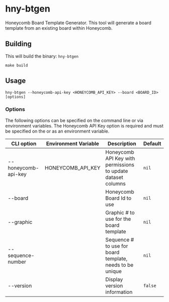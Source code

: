 # hny-btgen
Honeycomb Board Template Generator. This tool will generate a board template
from an existing board within Honeycomb.

## Building

This will build the binary: `hny-btgen`
```shell
make build
```

## Usage

```shell
hny-btgen --honeycomb-api-key <HONEYCOMB_API_KEY> --board <BOARD_ID> [options]
```

### Options

The following options can be specified on the command line or via environment
variables. The Honeycomb API Key option is required and must be specified on the
or as an environment variable.

| CLI option          | Environment Variable | Description                                                  | Default |
|---------------------|----------------------|--------------------------------------------------------------|---------|
| --honeycomb-api-key | HONEYCOMB_API_KEY    | Honeycomb API Key with permissions to update dataset columns | `nil`   |
| --board             |                      | Honeycomb Board Id to use                                    | `nil`   |
| --graphic           |                      | Graphic # to use for the board template                      | `nil`   |
| --sequence-number   |                      | Sequence # to use for board template, needs to be unique     | `nil`   |
| --version           |                      | Display version information                                  | `false` |
